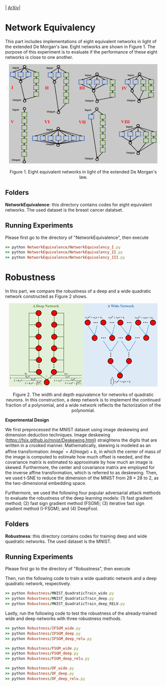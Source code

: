 | [ArXiv](https://arxiv.org/abs/2002.02515)|

# Network Equivalency
This part includes implementations of eight equivalent networks in light of the extended De Morgan's law. Eight networks are shown in Figure 1. The purpose of this experiment is to evaluate if the performance of these eight networks is close to one another.

<p align="center">
  <img width="480" src="https://github.com/FengleiFan/Duality/blob/master/equivalent_networks.png">
</p>

<p align="center">
  Figure 1. Eight equivalent networks in light of the extended De Morgan's law.
</p>


## Folders ## 

**NetworkEquivalence**: this directory contains codes for eight equivalent networks. The used dataset is the breast cancer datatset.<br/>


##  Running Experiments ## 

Please first go to the directory of "NetworkEquivalence", then execute

```ruby
>> python NetworkEquivalence/NetworkEquivalency_I.py    
>> python NetworkEquivalence/NetworkEquivalency_II.py 
>> python NetworkEquivalence/NetworkEquivalency_III.py 
```

# Robustness
In this part, we compare the robustness of a deep and a wide quadratic network constructed as Figure 2 shows.
<p align="center">
  <img width="480" src="https://github.com/FengleiFan/Duality/blob/master/quadratic_networks.png">
</p>

<p align="center">
  Figure 2. The width and depth equivalence for networks of quadratic neurons. In this construction, a deep network is to implement the continued fraction of a polynomial, and a wide network reflects the factorization of the polynomial.
</p>

**Experimental Design** 

We first preprocessed the MNIST dataset using image deskewing and dimension deduction techniques. Image deskewing (https://fsix.github.io/mnist/Deskewing.html) straightens the digits that are written in a crooked manner. Mathematically, skewing is modeled as an affine transformation: $Image^{'} = A(Image)+b$, in which the center of mass of the image is computed to estimate how much offset is needed, and the covariance matrix is estimated to approximate by how much an image is skewed. Furthermore, the center and covariance matrix are employed for the inverse affine transformation, which is referred to as deskewing. Then, we used t-SNE to reduce the dimension of the MNIST from $28\times 28$ to $2$, as the two-dimensional embedding space. 


Furthermore, we used the following four popular adversarial attack methods to evaluate the robustness of the deep learning models: (1) fast gradient method; (2) fast sign gradient method (FSGM); (3) iterative fast sign gradient method (I-FSGM); and (4) DeepFool.


## Folders ## 

**Robustness**: this directory contains codes for training deep and wide quadratic networks. The used dataset is the MNIST.<br/>

##  Running Experiments ## 

Please first go to the directory of "Robustness", then execute

Then, run the following code to train a wide quadratic network and a deep quadratic network, respectively.
```ruby
>> python Robustness/MNIST_QuadraticTrain_wide.py    
>> python Robustness/MNIST_QuadraticTrain_deep.py 
>> python Robustness/MNIST_QuadraticTrain_deep_RELU.py 
```
Lastly, run the following code to test the robustness of the already-trained wide and deep networks with three robustness methods.

```ruby
>> python Robustness/IFSGM_wide.py    
>> python Robustness/IFSGM_deep.py 
>> python Robustness/IFSGM_deep_relu.py 
```

```ruby
>> python Robustness/FSGM_wide.py    
>> python Robustness/FSGM_deep.py 
>> python Robustness/FSGM_deep_relu.py 
```

```ruby
>> python Robustness/DF_wide.py    
>> python Robustness/DF_deep.py 
>> python Robustness/DF_deep_relu.py 
```



